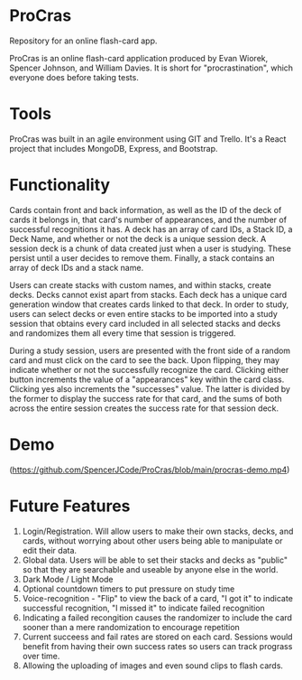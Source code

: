 # ProCras
Repository for an online flash-card app.

ProCras is an online flash-card application produced by Evan Wiorek, Spencer Johnson, and William Davies. It is short for "procrastination", which everyone does before taking tests.

# Tools
ProCras was built in an agile environment using GIT and Trello. It's a React project that includes MongoDB, Express, and Bootstrap. 

# Functionality
Cards contain front and back information, as well as the ID of the deck of cards it belongs in, that card's number of appearances, and the number of successful 
recognitions it has. A deck has an array of card IDs, a Stack ID, a Deck Name, and whether or not the deck is a unique session deck. A session deck is a chunk of data created
just when a user is studying. These persist until a user decides to remove them. Finally, a stack contains an array of deck IDs and a stack name.

Users  can create stacks with custom names, and within stacks, create decks. Decks cannot exist apart from stacks. Each deck has a unique card generation window that
creates cards linked to that deck. In order to study, users can select decks or even entire stacks to be imported into a study session that obtains every card 
included in all selected stacks and decks and randomizes them all every time that session is triggered.

During a study session, users are presented with the front side of a random card and must click on the card to see the back. Upon flipping, they may indicate whether or not
the successfully recognize the card. Clicking either button increments the value of a "appearances" key within the card class. Clicking yes also increments the "successes" 
value. The latter is divided by the former to display the success rate for that card, and the sums of both across the entire session creates the success rate for that 
session deck.

# Demo
(https://github.com/SpencerJCode/ProCras/blob/main/procras-demo.mp4)

# Future Features
1) Login/Registration. Will allow users to make their own stacks, decks, and cards, without worrying about other users being able to manipulate or edit their data.
2) Global data. Users will be able to set their stacks and decks as "public" so that they are searchable and useable by anyone else in the world.
3) Dark  Mode / Light Mode
4) Optional countdown timers to put pressure on study time
5) Voice-recognition - "Flip" to view the back of a card, "I got it" to indicate successful recognition,  "I missed it" to indicate failed recognition
6) Indicating a failed recongition causes the randomizer to include the card sooner than a mere randomization to encourage repetition
7) Current succeess and fail rates are stored on each card. Sessions would benefit from having their own success rates so users can track prograss over time.
8) Allowing the uploading of images and even sound clips to flash cards.
